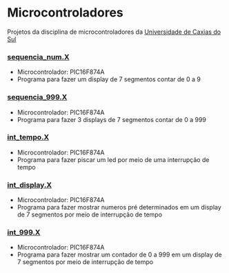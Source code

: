 # Microcontroladores
Projetos da disciplina de microcontroladores da [Universidade de Caxias do Sul](https://www.ucs.br/site)

### [sequencia_num.X](https://github.com/pulszao/microcontroladores/tree/main/sequencia_num.X)
 - Microcontrolador: PIC16F874A
 - Programa para fazer um display de 7 segmentos contar de 0 a 9

### [sequencia_999.X](https://github.com/pulszao/microcontroladores/tree/main/sequencia_999.X)
 - Microcontrolador: PIC16F874A
 - Programa para fazer 3 displays de 7 segmentos contar de 0 a 999

### [int_tempo.X](https://github.com/pulszao/microcontroladores/tree/main/int_tempo.X)
 - Microcontrolador: PIC16F874A
 - Programa para fazer piscar um led por meio de uma interrupção de tempo

### [int_display.X](https://github.com/pulszao/microcontroladores/tree/main/int_display.X)
 - Microcontrolador: PIC16F874A
 - Programa para fazer mostrar numeros pré determinados em um display de 7 segmentos por meio de interrupção de tempo

### [int_999.X](https://github.com/pulszao/microcontroladores/tree/main/int_999.X)
 - Microcontrolador: PIC16F874A
 - Programa para fazer mostrar um contador de 0 a 999 em um display de 7 segmentos por meio de interrupção de tempo
